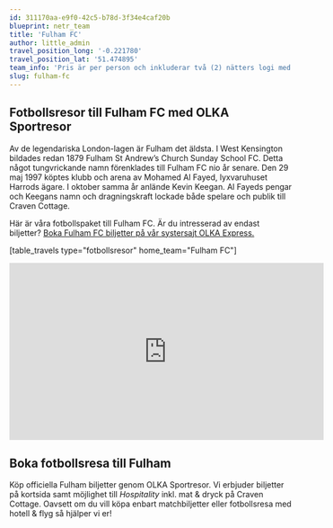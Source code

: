 ```yaml
---
id: 311170aa-e9f0-42c5-b78d-3f34e4caf20b
blueprint: netr_team
title: 'Fulham FC'
author: little_admin
travel_position_long: '-0.221780'
travel_position_lat: '51.474895'
team_info: 'Pris är per person och inkluderar två (2) nätters logi med del i dubbelrum på 3*** hotell i London, frukost på hotellet samt matchbiljett på arenans kortsida. OBS! Priset som också inkluderar flyg är ett frånpris.'
slug: fulham-fc
---
```

<h2>Fotbollsresor till Fulham FC med OLKA Sportresor</h2>
<p>Av de legendariska London-lagen är Fulham det äldsta. I West Kensington bildades redan 1879 Fulham St Andrew’s Church Sunday School FC. Detta något tungvrickande namn förenklades till Fulham FC nio år senare. Den 29 maj 1997 köptes klubb och arena av Mohamed Al Fayed, lyxvaruhuset Harrods ägare. I oktober samma år anlände Kevin Keegan. Al Fayeds pengar och Keegans namn och dragningskraft lockade både spelare och publik till Craven Cottage.</p>
<p>Här är våra fotbollspaket till Fulham FC. Är du intresserad av endast biljetter? <a href="https://www.olkaexpress.se/fotbollsbiljetter/premier-league-england/london/fulham-fc">Boka Fulham FC biljetter på vår systersajt OLKA Express.</a></p>
<p>[table_travels type="fotbollsresor" home_team="Fulham FC"]</p>
<p><iframe src="https://www.youtube.com/embed/gK2jvFsZDSA" width="560" height="315" frameborder="0" allowfullscreen="allowfullscreen"><span data-mce-type="bookmark" style="display: inline-block; width: 0px; overflow: hidden; line-height: 0;" class="mce_SELRES_start">﻿</span></iframe></p>
<h2>Boka fotbollsresa till Fulham</h2>
<p>Köp officiella Fulham biljetter genom OLKA Sportresor. Vi erbjuder biljetter på kortsida samt möjlighet till <em>Hospitality</em> inkl. mat &amp; dryck på Craven Cottage. Oavsett om du vill köpa enbart matchbiljetter eller fotbollsresa med hotell &amp; flyg så hjälper vi er!</p>
